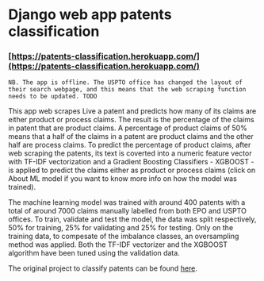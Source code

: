 # Django web app patents classification


### [https://patents-classification.herokuapp.com/](https://patents-classification.herokuapp.com/)


`NB. The app is offline. The USPTO office has changed the layout of their search webpage, and this means that the web scraping function needs to be updated. TODO`


This app web scrapes Live a patent and predicts how many of its claims are either product or process claims. The result is the percentage of the claims in patent that are product claims. A percentage of product claims of 50% means that a half of the claims in a patent are product claims and the other half are process claims. 
To predict the percentage of product claims, after web scraping the patents, its text is coverted into a numeric feature vector with TF-IDF vectorization and a Gradient Boosting Classifiers - XGBOOST - is applied to predict the claims either as product or process claims (click on About ML model if you want to know more info on how the model was trained).

The machine learning model was trained with around 400 patents with a total of around 7000 claims manually labelled from both EPO and USPTO offices. To train, validate and test the model, the data was split respectively, 50% for training, 25% for validating and 25% for testing. Only on the training data, to compesate of the imbalance classes, an oversampling method was applied. Both the TF-IDF vectorizer and the XGBOOST algorithm have been tuned using the validation data. 

The original project to classify patents can be found [here](https://github.com/rcasaluce/final_project).

